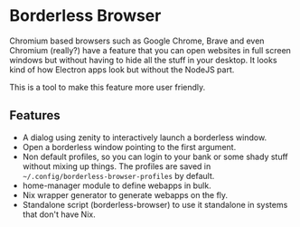 # Borderless Browser

Chromium based browsers such as Google Chrome, Brave and even Chromium (really?) have a feature that you can open websites in full screen windows but without having to hide all the stuff in your desktop. It looks kind of how Electron apps look but without the NodeJS part.

This is a tool to make this feature more user friendly.

## Features
- A dialog using zenity to interactively launch a borderless window.
- Open a borderless window pointing to the first argument.
- Non default profiles, so you can login to your bank or some shady stuff without mixing up things. The profiles are saved in `~/.config/borderless-browser-profiles` by default.
- home-manager module to define webapps in bulk.
- Nix wrapper generator to generate webapps on the fly.
- Standalone script (borderless-browser) to use it standalone in systems that don't have Nix.
